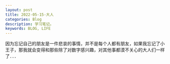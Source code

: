 ```yaml
---
layout: post
title: 2022-05-15-大人
categories: Blog
description: 学习笔记。
keywords: BLOG, LIFE
---
```

因为忘记自己的朋友是一件悲哀的事情，并不是每个人都有朋友，如果我忘记了小王子，那我就会变得和那些除了对数字感兴趣，对其他事都漠不关心的大人们一样了．．．

